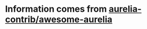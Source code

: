 # Information comes from [aurelia-contrib/awesome-aurelia](https://github.com/aurelia-contrib/awesome-aurelia)


